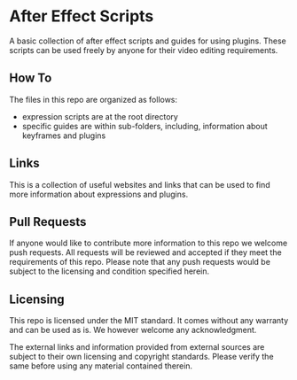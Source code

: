 # After Effect Scripts
A basic collection of after effect scripts and guides for using plugins. These scripts can be used freely by anyone for their video editing requirements.



## How To

The files in this repo are organized as follows:

- expression scripts are at the root directory
- specific guides are within sub-folders, including, information about keyframes and plugins



## Links

This is a collection of useful websites and links that can be used to find more information about expressions and plugins.



## Pull Requests

If anyone would like to contribute more information to this repo we welcome push requests. All requests will be reviewed and accepted if they meet the requirements of this repo. Please note that any push requests would be subject to the licensing and condition specified herein.



## Licensing

This repo is licensed under the MIT standard. It comes without any warranty and can be used as is. We however welcome any acknowledgment.

The external links and information provided from external sources are subject to their own licensing and copyright standards. Please verify the same before using any material contained therein.